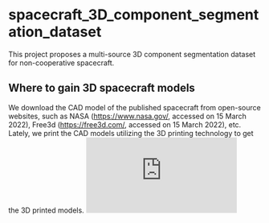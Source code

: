 # spacecraft_3D_component_segmentation_dataset
This project proposes a multi-source 3D component segmentation dataset for non-cooperative spacecraft.
## Where to gain 3D spacecraft models
 We download the CAD model of the published spacecraft from open-source websites, such as NASA (https://www.nasa.gov/, accessed on 15 March 2022), Free3d (https://free3d.com/, accessed on 15 March 2022), etc. Lately, we print the CAD models utilizing the 3D printing technology to get the 3D printed models.
![image](https://github.com/spacecraft-dataset/spacecraft_3D_component_segmentation_dataset/Figure/CAD.pdf)
